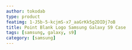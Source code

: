 ```yaml
---
author: tokodab
type: product
featimg: 1-J5b-5-kcjmS-x7_aaGrKk5g2DIDj7oB
title: Point Blank Logo Samsung Galaxy S9 Case
tags: [samsung, galaxy, s9]
category: [samsung]
---
```

